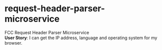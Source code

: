 # request-header-parser-microservice
FCC Request Header Parser Microservice <br />
**User Story**: I can get the IP address, language and operating system for my browser.
